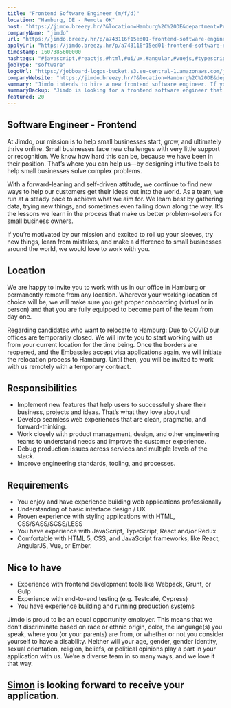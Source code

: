 ```yaml
---
title: "Frontend Software Engineer (m/f/d)"
location: "Hamburg, DE - Remote OK"
host: "https://jimdo.breezy.hr/?&location=Hamburg%2C%20DE&department=Product%20%26%20Engineering#positions"
companyName: "jimdo"
url: "https://jimdo.breezy.hr/p/a743116f15ed01-frontend-software-engineer-m-f-d"
applyUrl: "https://jimdo.breezy.hr/p/a743116f15ed01-frontend-software-engineer-m-f-d/apply"
timestamp: 1607385600000
hashtags: "#javascript,#reactjs,#html,#ui/ux,#angular,#vuejs,#typescript,#css,#management"
jobType: "software"
logoUrl: "https://jobboard-logos-bucket.s3.eu-central-1.amazonaws.com/jimdo"
companyWebsite: "https://jimdo.breezy.hr/?&location=Hamburg%2C%20DE&department=Product%20%26%20Engineering#positions"
summary: "Jimdo intends to hire a new frontend software engineer. If you have you enjoy and have experience building web applications professionally, consider applying."
summaryBackup: "Jimdo is looking for a frontend software engineer that has experience in: #javascript, #reactjs, #html."
featured: 20
---
```


## Software Engineer - Frontend

At Jimdo, our mission is to help small businesses start, grow, and ultimately thrive online. Small businesses face new challenges with very little support or recognition. We know how hard this can be, because we have been in their position. That’s where you can help us—by designing intuitive tools to help small businesses solve complex problems.

With a forward-leaning and self-driven attitude, we continue to find new ways to help our customers get their ideas out into the world. As a team, we run at a steady pace to achieve what we aim for. We learn best by gathering data, trying new things, and sometimes even falling down along the way. It’s the lessons we learn in the process that make us better problem-solvers for small business owners.

If you’re motivated by our mission and excited to roll up your sleeves, try new things, learn from mistakes, and make a difference to small businesses around the world, we would love to work with you.

## Location

We are happy to invite you to work with us in our office in Hamburg or permanently remote from any location. Wherever your working location of choice will be, we will make sure you get proper onboarding (virtual or in person) and that you are fully equipped to become part of the team from day one.

Regarding candidates who want to relocate to Hamburg: Due to COVID our offices are temporarily closed. We will invite you to start working with us from your current location for the time being. Once the borders are reopened, and the Embassies accept visa applications again, we will initiate the relocation process to Hamburg. Until then, you will be invited to work with us remotely with a temporary contract.

## Responsibilities

*   Implement new features that help users to successfully share their business, projects and ideas. That’s what they love about us!
*   Develop seamless web experiences that are clean, pragmatic, and forward-thinking.
*   Work closely with product management, design, and other engineering teams to understand needs and improve the customer experience.
*   Debug production issues across services and multiple levels of the stack.
*   Improve engineering standards, tooling, and processes.

## Requirements

*   You enjoy and have experience building web applications professionally
*   Understanding of basic interface design / UX
*   Proven experience with styling applications with HTML, CSS/SASS/SCSS/LESS
*   You have experience with JavaScript, TypeScript, React and/or Redux
*   Comfortable with HTML 5, CSS, and JavaScript frameworks, like React, AngularJS, Vue, or Ember.

## Nice to have

*   Experience with frontend development tools like Webpack, Grunt, or Gulp
*   Experience with end-to-end testing (e.g. Testcafé, Cypress)
*   You have experience building and running production systems

Jimdo is proud to be an equal opportunity employer. This means that we don’t discriminate based on race or ethnic origin, color, the language(s) you speak, where you (or your parents) are from, or whether or not you consider yourself to have a disability. Neither will your age, gender, gender identity, sexual orientation, religion, beliefs, or political opinions play a part in your application with us. We’re a diverse team in so many ways, and we love it that way.

## [Simon](https://www.linkedin.com/in/simon-gero-hartmann/) is looking forward to receive your application.
